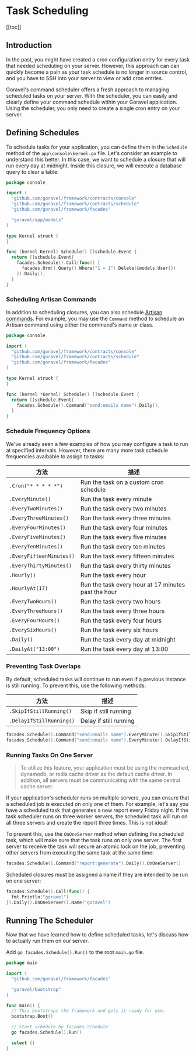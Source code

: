 # Task Scheduling

[[toc]]

## Introduction

In the past, you might have created a cron configuration entry for every task that needed scheduling on your server. However, this approach can can quickly become a pain as your task schedule is no longer in source control, and you have to SSH into your server to view or add cron entries. 

Goravel's command scheduler offers a fresh approach to managing scheduled tasks on your server. With the scheduler, you can easily and clearly define your command schedule within your Goravel application. Using the scheduler, you only need to create a single cron entry on your server.

## Defining Schedules

To schedule tasks for your application, you can define them in the `Schedule` method of the `app\console\kernel.go` file. Let's consider an example to understand this better. In this case, we want to schedule a closure that will run every day at midnight. Inside this closure, we will execute a database query to clear a table:

```go
package console

import (
  "github.com/goravel/framework/contracts/console"
  "github.com/goravel/framework/contracts/schedule"
  "github.com/goravel/framework/facades"

  "goravel/app/models"
)

type Kernel struct {
}

func (kernel Kernel) Schedule() []schedule.Event {
  return []schedule.Event{
    facades.Schedule().Call(func() {
      facades.Orm().Query().Where("1 = 1").Delete(&models.User{})
    }).Daily(),
  }
}
```

### Scheduling Artisan Commands

In addition to scheduling closures, you can also schedule [Artisan commands](./Artisan%E5%91%BD%E4%BB%A4%E8%A1%8C.md). For example, you may use the `Command` method to schedule an Artisan command using either the command's name or class.

```go
package console

import (
  "github.com/goravel/framework/contracts/console"
  "github.com/goravel/framework/contracts/schedule"
  "github.com/goravel/framework/facades"
)

type Kernel struct {
}

func (kernel *Kernel) Schedule() []schedule.Event {
  return []schedule.Event{
    facades.Schedule().Command("send:emails name").Daily(),
  }
}
```

### Schedule Frequency Options

We've already seen a few examples of how you may configure a task to run at specified intervals. However, there are many more task schedule frequencies avaibable to assign to tasks:

| 方法                     | 描述                                                |
| ------------------------ | --------------------------------------------------- |
| `.Cron("* * * * *")`     | Run the task on a custom cron schedule              |
| `.EveryMinute()`         | Run the task every minute                           |
| `.EveryTwoMinutes()`     | Run the task every two minutes                      |
| `.EveryThreeMinutes()`   | Run the task every three minutes                    |
| `.EveryFourMinutes()`    | Run the task every four minutes                     |
| `.EveryFiveMinutes()`    | Run the task every five minutes                     |
| `.EveryTenMinutes()`     | Run the task every ten minutes                      |
| `.EveryFifteenMinutes()` | Run the task every fifteen minutes                  |
| `.EveryThirtyMinutes()`  | Run the task every thirty minutes                   |
| `.Hourly()`              | Run the task every hour                             |
| `.HourlyAt(17)`          | Run the task every hour at 17 minutes past the hour |
| `.EveryTwoHours()`       | Run the task every two hours                        |
| `.EveryThreeHours()`     | Run the task every three hours                      |
| `.EveryFourHours()`      | Run the task every four hours                       |
| `.EverySixHours()`       | Run the task every six hours                        |
| `.Daily()`               | Run the task every day at midnight                  |
| `.DailyAt("13:00")`      | Run the task every day at 13:00                     |

### Preventing Task Overlaps

By default, scheduled tasks will continue to run even if a previous instance is still running. To prevent this, use the following methods:

| 方法                     | 描述                   |
| ------------------------ | ---------------------- |
| `.SkipIfStillRunning()`  | Skip if still running  |
| `.DelayIfStillRunning()` | Delay if still running |

```go
facades.Schedule().Command("send:emails name").EveryMinute().SkipIfStillRunning()
facades.Schedule().Command("send:emails name").EveryMinute().DelayIfStillRunning()
```

### Running Tasks On One Server

> To utilize this feature, your application must be using the memcached, dynamodb, or redis cache driver as the default cache driver. In addition, all servers must be communicating with the same central cache server.

If your application's scheduler runs on multiple servers, you can ensure that a scheduled job is executed on only one of them. For example, let's say you have a scheduled task that generates a new report every Friday night. If the task scheduler runs on three worker servers, the scheduled task will run on all three servers and create the report three times. This is not ideal! 

To prevent this, use the `OnOneServer` method when defining the scheduled task, which will make sure that the task runs on only one server. The first server to receive the task will secure an atomic lock on the job, preventing other servers from executing the same task at the same time:

```go
facades.Schedule().Command("report:generate").Daily().OnOneServer()
```

Scheduled closures must be assigned a name if they are intended to be run on one server:

```go
facades.Schedule().Call(func() {
  fmt.Println("goravel")
}).Daily().OnOneServer().Name("goravel")
```

## Running The Scheduler

Now that we have learned how to define scheduled tasks, let's discuss how to actually run them on our server.

Add `go facades.Schedule().Run()` to the root `main.go` file.

```go
package main

import (
  "github.com/goravel/framework/facades"

  "goravel/bootstrap"
)

func main() {
  // This bootstraps the framework and gets it ready for use.
  bootstrap.Boot()

  // Start schedule by facades.Schedule
  go facades.Schedule().Run()

  select {}
}
```

<CommentService/>